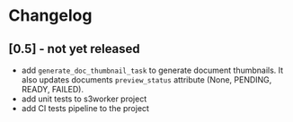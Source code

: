 # Changelog


## [0.5] - not yet released

- add `generate_doc_thumbnail_task` to generate document thumbnails. It also
    updates documents `preview_status` attribute (None, PENDING, READY, FAILED).
- add unit tests to s3worker project
- add CI tests pipeline to the project
